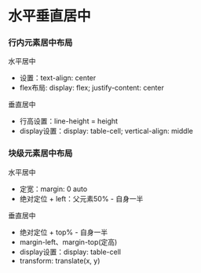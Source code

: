 # 水平垂直居中

### 行内元素居中布局

水平居中
- 设置：text-align: center
- flex布局: display: flex; justify-content: center

垂直居中
- 行高设置：line-height = height
- display设置：display: table-cell; vertical-align: middle

### 块级元素居中布局

水平居中
- 定宽：margin: 0 auto
- 绝对定位 + left：父元素50% - 自身一半

垂直居中
- 绝对定位 + top% - 自身一半
- margin-left、margin-top(定高)
- display设置：display: table-cell
- transform: translate(x, y)